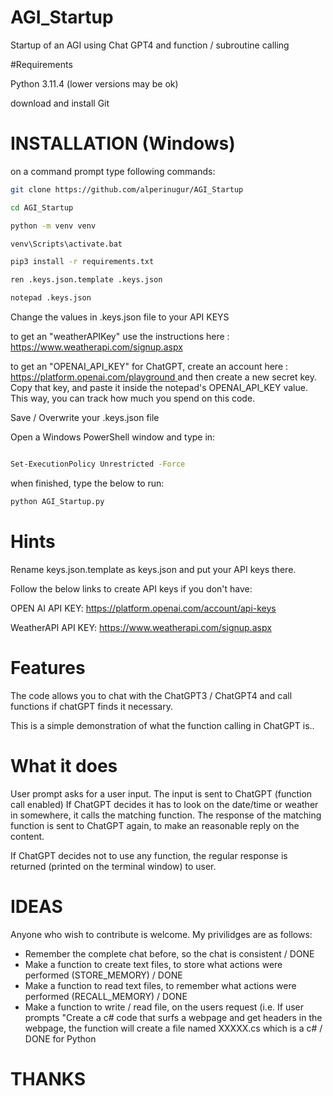 # AGI_Startup
Startup of an AGI using Chat GPT4 and function / subroutine calling

#Requirements

Python 3.11.4 (lower versions may be ok)

download and install Git

# INSTALLATION (Windows)

on a command prompt type following commands:
   ```bash
   git clone https://github.com/alperinugur/AGI_Startup

   cd AGI_Startup

   python -m venv venv

   venv\Scripts\activate.bat

   pip3 install -r requirements.txt

   ren .keys.json.template .keys.json

   notepad .keys.json
  ```

Change the values in .keys.json file to your API KEYS

to get an "weatherAPIKey" use the instructions here :    https://www.weatherapi.com/signup.aspx

to get an "OPENAI_API_KEY" for ChatGPT, create an account here :    [https://platform.openai.com/playground ](https://platform.openai.com/account/api-keys)
and then create a new secret key. Copy that key, and paste it inside the notepad's OPENAI_API_KEY value. 
This way, you can track how much you spend on this code.

Save / Overwrite your .keys.json file

Open a Windows PowerShell window and type in:
   ```bash

   Set-ExecutionPolicy Unrestricted -Force

   ```

when finished, type the below to run:
   ```bash
   python AGI_Startup.py
   ```

# Hints
Rename keys.json.template as keys.json and put your API keys there.

Follow the below links to create API keys if you don't have:

OPEN AI API KEY:  https://platform.openai.com/account/api-keys

WeatherAPI API KEY: https://www.weatherapi.com/signup.aspx

# Features

The code allows you to chat with the ChatGPT3 / ChatGPT4 and call functions if chatGPT finds it necessary.

This is a simple demonstration of what the function calling in ChatGPT is..

# What it does

User prompt asks for a user input.
The input is sent to ChatGPT (function call enabled)
If ChatGPT decides it has to look on the date/time or weather in somewhere, it calls the matching function. The response of the matching function is sent to ChatGPT again, to make an reasonable reply on the content.

If ChatGPT decides not to use any function, the regular response is returned (printed on the terminal window) to user.

# IDEAS

Anyone who wish to contribute is welcome. My privilidges are as follows:

  * Remember the complete chat before, so the chat is consistent / DONE
  * Make a function to create text files, to store what actions were performed (STORE_MEMORY) / DONE
  * Make a function to read text files, to remember what actions were performed (RECALL_MEMORY) / DONE
  * Make a function to write / read file, on the users request (i.e. If user prompts "Create a c# code that surfs a webpage and get headers in the webpage, the function will create a file named XXXXX.cs which is a c# / DONE for Python


# THANKS 
